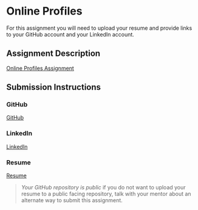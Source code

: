# Online Profiles
For this assignment you will need to upload your resume and provide links to your GitHub account and your LinkedIn account.

## Assignment Description
[Online Profiles Assignment](https://education.launchcode.org/liftoff/modules/assignments/online-profiles)

## Submission Instructions
 
### GitHub
[GitHub](https://github.com/jbx27)
 
### LinkedIn
[LinkedIn](https://www.linkedin.com/in/jacob-bellm/)

### Resume
[Resume](./Launchcode.pdf)

> *Your GitHub repository is public* if you do not want to upload your resume to a public facing repository, talk with your mentor about an alternate way to submit this assignment.
